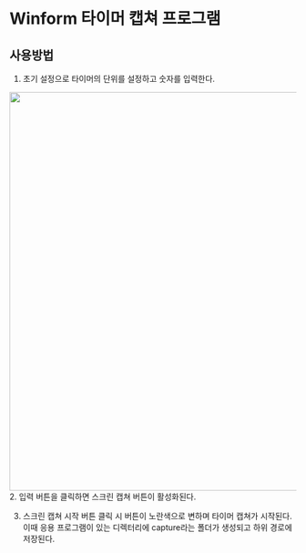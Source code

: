 # Winform 타이머 캡쳐 프로그램

## 사용방법
1. 초기 설정으로 타이머의 단위를 설정하고 숫자를 입력한다.  
<img src="/scan/AutoHotkey 설치1.png"  width="700" >
2. 입력 버튼을 클릭하면 스크린 캡쳐 버튼이 활성화된다.  

3. 스크린 캡쳐 시작 버튼 클릭 시 버튼이 노란색으로 변하며 타이머 캡쳐가 시작된다.  
이때 응용 프로그램이 있는 디렉터리에 capture라는 폴더가 생성되고 하위 경로에 저장된다.  



